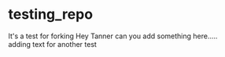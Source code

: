 # testing_repo
It's a test for forking
Hey Tanner can you add something here.....  
adding text for another test
